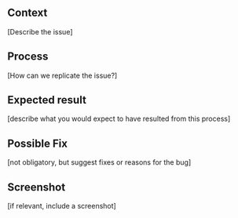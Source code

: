 ## Context

[Describe the issue]

## Process

[How can we replicate the issue?]

## Expected result

[describe what you would expect to have resulted from this process]

## Possible Fix

[not obligatory, but suggest fixes or reasons for the bug]

## Screenshot

[if relevant, include a screenshot]